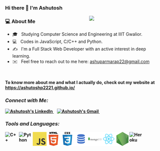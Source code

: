### Hi there 👋 I'm Ashutosh


<img align='right' src="https://media.giphy.com/media/M9gbBd9nbDrOTu1Mqx/giphy.gif" width="230">

### 💻 About Me

- 🎓 &nbsp; Studying Computer Science and Engineering at IIIT Gwalior.
- 💻 &nbsp; Codes in JavaScript, C/C++ and Python.
- ✍️ &nbsp; I'm a Full Stack Web Developer with an active interest in deep learning.
- ✉️ &nbsp; Feel free to reach out to me here: <ashuparmarap22@gmail.com>
<br/>

<b>To know more about me and what I actually do, check out my website at https://ashutoshp2221.github.io/ <b>

<h3><i><b>Connect with Me:</b></i></h3>
<p align="left">
<a href="https://www.linkedin.com/in/ashutoshp2221/" target="blank">
  <img alt="Ashutosh's LinkedIn" width="35px" src="https://cdn-icons-png.flaticon.com/512/174/174857.png"/>
</a> &nbsp;&nbsp;
   
<a href="mailto:ashuparmarap22@gmail.com" target="blank">
  <img alt="Ashutosh's Gmail" width="35px" src="https://cdn-icons-png.flaticon.com/512/732/732200.png" />
</a> &nbsp;&nbsp;
   
</p>

<h3><i><b>Tools and Languages:</b></i></h3>

<img align="left" width="45px" alt="C++" src="https://upload.wikimedia.org/wikipedia/commons/thumb/1/18/ISO_C%2B%2B_Logo.svg/306px-ISO_C%2B%2B_Logo.svg.png">

 <img  align="left"   width="45px" alt="Python" src="https://cdn3.iconfinder.com/data/icons/logos-and-brands-adobe/512/267_Python-512.png">
 
 <img  align="left" alt="JavaScript" width="45px" src="https://raw.githubusercontent.com/github/explore/80688e429a7d4ef2fca1e82350fe8e3517d3494d/topics/javascript/javascript.png" />
 
  <img align="left" alt="HTML5" width="45px" src="https://raw.githubusercontent.com/github/explore/80688e429a7d4ef2fca1e82350fe8e3517d3494d/topics/html/html.png" />
  
  <img align="left"  alt="CSS3" width="45px" src="https://raw.githubusercontent.com/github/explore/80688e429a7d4ef2fca1e82350fe8e3517d3494d/topics/css/css.png" />
  
  <img  align="left" alt="SQL" width="45px" src="https://raw.githubusercontent.com/github/explore/80688e429a7d4ef2fca1e82350fe8e3517d3494d/topics/sql/sql.png" />
  
   <img  align="left" alt="Mongodb" width="45px" src="https://raw.githubusercontent.com/github/explore/80688e429a7d4ef2fca1e82350fe8e3517d3494d/topics/mongodb/mongodb.png" />
   
   <img  align="left" alt="React" width="45px" src="https://raw.githubusercontent.com/github/explore/80688e429a7d4ef2fca1e82350fe8e3517d3494d/topics/react/react.png" />
   
   <img  align="left"  alt="Nodejs" width="45px" src="https://raw.githubusercontent.com/github/explore/80688e429a7d4ef2fca1e82350fe8e3517d3494d/topics/nodejs/nodejs.png" />
   
   <img  align="left" alt="Heroku" width="45px" src="https://img.icons8.com/color/452/heroku.png">
   
    

    


